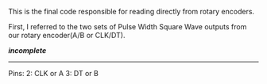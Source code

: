 This is the final code responsible for reading directly from rotary encoders. 

First, I referred to the two sets of Pulse Width Square Wave outputs from our rotary encoder(A/B or CLK/DT). 

***incomplete***

-----------
Pins:
2: CLK or A
3: DT or B


